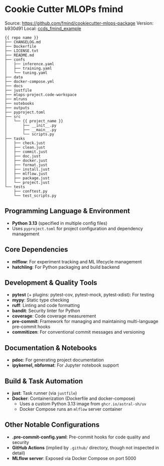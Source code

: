 # Cookie Cutter MLOPs fmind
Source: https://github.com/fmind/cookiecutter-mlops-package
Version: b930d91
Local: [ccds_fmind_example](./projects/ccds_fmind_example/)

```
{{ repo name }}
├── CHANGELOG.md
├── Dockerfile
├── LICENSE.txt
├── README.md
├── confs
│   ├── inference.yaml
│   ├── training.yaml
│   └── tuning.yaml
├── data
├── docker-compose.yml
├── docs
├── justfile
├── mlops-project.code-workspace
├── mlruns
├── notebooks
├── outputs
├── pyproject.toml
├── src
│   └── {{ project_name }}
│       ├── __init__.py
│       ├── __main__.py
│       └── scripts.py
├── tasks
│   ├── check.just
│   ├── clean.just
│   ├── commit.just
│   ├── doc.just
│   ├── docker.just
│   ├── format.just
│   ├── install.just
│   ├── mlflow.just
│   ├── package.just
│   └── project.just
└── tests
    ├── conftest.py
    └── test_scripts.py
```


## Programming Language & Environment
- **Python 3.13** (specified in multiple config files)
- Uses `pyproject.toml` for project configuration and dependency management

## Core Dependencies
- **mlflow**: For experiment tracking and ML lifecycle management
- **hatchling**: For Python packaging and build backend

## Development & Quality Tools
- **pytest** (+ plugins: pytest-cov, pytest-mock, pytest-xdist): For testing
- **mypy**: Static type checking
- **ruff**: Linting and code formatting
- **bandit**: Security linter for Python
- **coverage**: Code coverage measurement
- **pre-commit**: Framework for managing and maintaining multi-language pre-commit hooks
- **commitizen**: For conventional commit messages and versioning

## Documentation & Notebooks
- **pdoc**: For generating project documentation
- **ipykernel, nbformat**: For Jupyter notebook support

## Build & Task Automation
- **just**: Task runner (via `justfile`)
- **Docker**: Containerization (Dockerfile and docker-compose)
  - Uses a custom Python 3.13 image from `ghcr.io/astral-sh/uv`
  - Docker Compose runs an `mlflow` server container

## Other Notable Configurations
- **.pre-commit-config.yaml**: Pre-commit hooks for code quality and security
- **GitHub Actions** (implied by `.github/` directory, though not inspected in detail)
- **MLflow server**: Exposed via Docker Compose on port 5000

